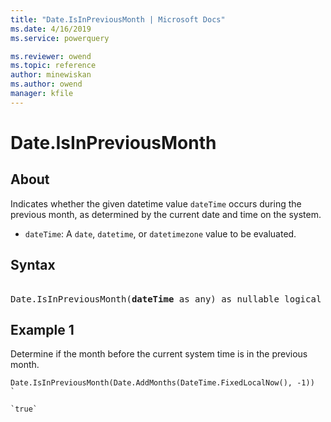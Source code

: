 ```yaml
---
title: "Date.IsInPreviousMonth | Microsoft Docs"
ms.date: 4/16/2019
ms.service: powerquery

ms.reviewer: owend
ms.topic: reference
author: minewiskan
ms.author: owend
manager: kfile
---
```

# Date.IsInPreviousMonth

  
## About

Indicates whether the given datetime value <code>dateTime</code> occurs during the previous month, as determined by the current date and time on the system. <ul> <li><code>dateTime</code>: A <code>date</code>, <code>datetime</code>, or <code>datetimezone</code> value to be evaluated.</li> </ul>
  
## Syntax

<pre>  
Date.IsInPreviousMonth(<b>dateTime</b> as any) as nullable logical
</pre>
  
## Example 1

Determine if the month before the current system time is in the previous month.

```powerquery-m
Date.IsInPreviousMonth(Date.AddMonths(DateTime.FixedLocalNow(), -1))
`

`true`
  
